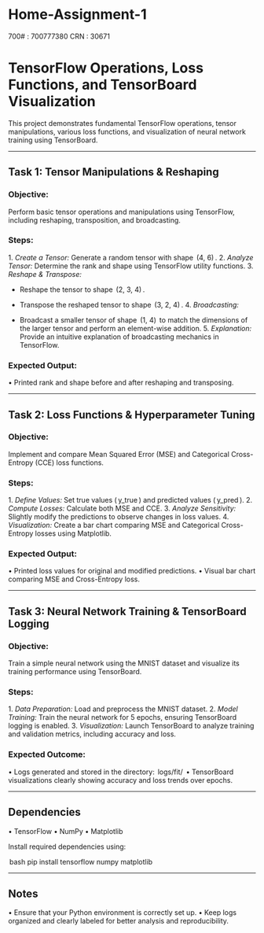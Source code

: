 # Home-Assignment-1
700# : 700777380
CRN : 30671



# TensorFlow Operations, Loss Functions, and TensorBoard Visualization

This project demonstrates fundamental TensorFlow operations, tensor manipulations, various loss functions, and visualization of neural network training using TensorBoard.

---

## Task 1: Tensor Manipulations & Reshaping

### Objective:

Perform basic tensor operations and manipulations using TensorFlow, including reshaping, transposition, and broadcasting.

### Steps:

1.⁠ ⁠*Create a Tensor:* Generate a random tensor with shape ⁠ (4, 6) ⁠.
2.⁠ ⁠*Analyze Tensor:* Determine the rank and shape using TensorFlow utility functions.
3.⁠ ⁠*Reshape & Transpose:*

   * Reshape the tensor to shape ⁠ (2, 3, 4) ⁠.
   * Transpose the reshaped tensor to shape ⁠ (3, 2, 4) ⁠.
4.⁠ ⁠*Broadcasting:*

   * Broadcast a smaller tensor of shape ⁠ (1, 4) ⁠ to match the dimensions of the larger tensor and perform an element-wise addition.
5.⁠ ⁠*Explanation:* Provide an intuitive explanation of broadcasting mechanics in TensorFlow.

### Expected Output:

•⁠  ⁠Printed rank and shape before and after reshaping and transposing.

---

## Task 2: Loss Functions & Hyperparameter Tuning

### Objective:

Implement and compare Mean Squared Error (MSE) and Categorical Cross-Entropy (CCE) loss functions.

### Steps:

1.⁠ ⁠*Define Values:* Set true values (⁠ y_true ⁠) and predicted values (⁠ y_pred ⁠).
2.⁠ ⁠*Compute Losses:* Calculate both MSE and CCE.
3.⁠ ⁠*Analyze Sensitivity:* Slightly modify the predictions to observe changes in loss values.
4.⁠ ⁠*Visualization:* Create a bar chart comparing MSE and Categorical Cross-Entropy losses using Matplotlib.

### Expected Output:

•⁠  ⁠Printed loss values for original and modified predictions.
•⁠  ⁠Visual bar chart comparing MSE and Cross-Entropy loss.

---

## Task 3: Neural Network Training & TensorBoard Logging

### Objective:

Train a simple neural network using the MNIST dataset and visualize its training performance using TensorBoard.

### Steps:

1.⁠ ⁠*Data Preparation:* Load and preprocess the MNIST dataset.
2.⁠ ⁠*Model Training:* Train the neural network for 5 epochs, ensuring TensorBoard logging is enabled.
3.⁠ ⁠*Visualization:* Launch TensorBoard to analyze training and validation metrics, including accuracy and loss.

### Expected Outcome:

•⁠  ⁠Logs generated and stored in the directory: ⁠ logs/fit/ ⁠
•⁠  ⁠TensorBoard visualizations clearly showing accuracy and loss trends over epochs.

---

## Dependencies

•⁠  ⁠TensorFlow
•⁠  ⁠NumPy
•⁠  ⁠Matplotlib

Install required dependencies using:

⁠ bash
pip install tensorflow numpy matplotlib


---

## Notes

•⁠  ⁠Ensure that your Python environment is correctly set up.
•⁠  ⁠Keep logs organized and clearly labeled for better analysis and reproducibility.
